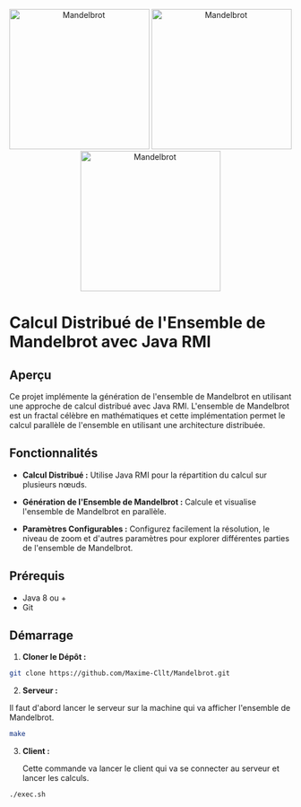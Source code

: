 <p align="center">
  <img width="250px" height="250px" src="https://github.com/Maxime-Cllt/Mandelbrot/documentation/image/F1.png" alt="Mandelbrot" />
  <img width="250px" height="250px" src="https://github.com/Maxime-Cllt/Mandelbrot/documentation/image/F2.png" alt="Mandelbrot" />
  <img width="250px" height="250px" src="https://github.com/Maxime-Cllt/Mandelbrot/documentation/image/F3.png" alt="Mandelbrot" />
</p>

# Calcul Distribué de l'Ensemble de Mandelbrot avec Java RMI

## Aperçu

Ce projet implémente la génération de l'ensemble de Mandelbrot en utilisant
une approche de calcul distribué avec Java RMI. L'ensemble de Mandelbrot est un
fractal célèbre en mathématiques et cette implémentation permet le calcul parallèle de l'ensemble en utilisant une
architecture distribuée.

## Fonctionnalités

- **Calcul Distribué :** Utilise Java RMI pour la répartition du calcul sur plusieurs nœuds.

- **Génération de l'Ensemble de Mandelbrot :** Calcule et visualise l'ensemble de Mandelbrot en parallèle.

- **Paramètres Configurables :** Configurez facilement la résolution, le niveau de zoom et d'autres paramètres pour
  explorer différentes parties de l'ensemble de Mandelbrot.

## Prérequis

- Java 8 ou +
- Git

## Démarrage

1. **Cloner le Dépôt :**

```bash
git clone https://github.com/Maxime-Cllt/Mandelbrot.git
```

2. **Serveur :**

Il faut d'abord lancer le serveur sur la machine qui va afficher l'ensemble de Mandelbrot.

 ```bash
make
```

3. **Client :**

   Cette commande va lancer le client qui va se connecter au serveur et lancer les calculs.

```bash
./exec.sh
```

